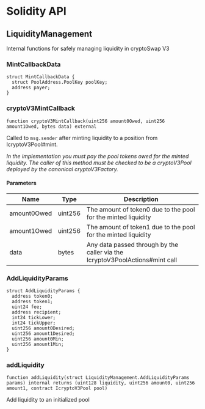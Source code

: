 # Solidity API

## LiquidityManagement

Internal functions for safely managing liquidity in cryptoSwap V3

### MintCallbackData

```solidity
struct MintCallbackData {
  struct PoolAddress.PoolKey poolKey;
  address payer;
}
```

### cryptoV3MintCallback

```solidity
function cryptoV3MintCallback(uint256 amount0Owed, uint256 amount1Owed, bytes data) external
```

Called to `msg.sender` after minting liquidity to a position from IcryptoV3Pool#mint.

_In the implementation you must pay the pool tokens owed for the minted liquidity.
The caller of this method must be checked to be a cryptoV3Pool deployed by the canonical cryptoV3Factory._

#### Parameters

| Name | Type | Description |
| ---- | ---- | ----------- |
| amount0Owed | uint256 | The amount of token0 due to the pool for the minted liquidity |
| amount1Owed | uint256 | The amount of token1 due to the pool for the minted liquidity |
| data | bytes | Any data passed through by the caller via the IcryptoV3PoolActions#mint call |

### AddLiquidityParams

```solidity
struct AddLiquidityParams {
  address token0;
  address token1;
  uint24 fee;
  address recipient;
  int24 tickLower;
  int24 tickUpper;
  uint256 amount0Desired;
  uint256 amount1Desired;
  uint256 amount0Min;
  uint256 amount1Min;
}
```

### addLiquidity

```solidity
function addLiquidity(struct LiquidityManagement.AddLiquidityParams params) internal returns (uint128 liquidity, uint256 amount0, uint256 amount1, contract IcryptoV3Pool pool)
```

Add liquidity to an initialized pool


